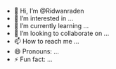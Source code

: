 - 👋 Hi, I’m @Ridwanraden
- 👀 I’m interested in ...
- 🌱 I’m currently learning ...
- 💞️ I’m looking to collaborate on ...
- 📫 How to reach me ...
- 😄 Pronouns: ...
- ⚡ Fun fact: ...

<!---
Ridwanraden/Ridwanraden is a ✨ special ✨ repository because its `README.md` (this file) appears on your GitHub profile.
You can click the Preview link to take a look at your changes.
--->
